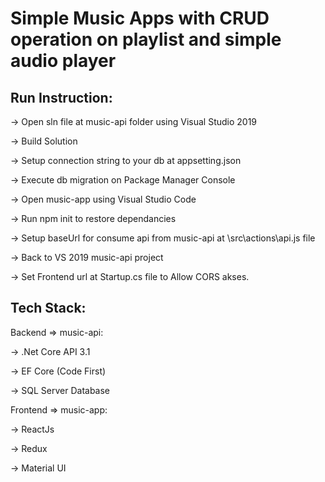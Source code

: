 Simple Music Apps with CRUD operation on playlist and simple audio player
==========================================================================



Run Instruction:
------------------------------------------------------------------------
-> Open sln file at music-api folder using Visual Studio 2019

-> Build Solution

-> Setup connection string to your db at appsetting.json

-> Execute db migration on Package Manager Console

-> Open music-app using Visual Studio Code

-> Run npm init to restore dependancies

-> Setup baseUrl for consume api from music-api at \src\actions\api.js file

-> Back to VS 2019 music-api project

-> Set Frontend url at Startup.cs file to Allow CORS akses.



Tech Stack:
-----------------------------------------------------------------------------------------
Backend => music-api:

-> .Net Core API 3.1

-> EF Core (Code First)

-> SQL Server Database

Frontend => music-app:

-> ReactJs

-> Redux

-> Material UI
